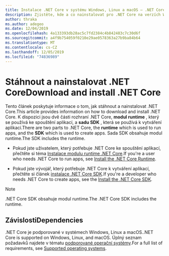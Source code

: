 ```yaml
---
title: Instalace .NET Core v systému Windows, Linux a macOS – .NET Core
description: Zjistěte, kde a co nainstalovat pro .NET Core na verzích Windows, Linux a macOS. Objevte závislosti potřebné pro vývoj, nasazování a spouštění aplikací .NET Core.
author: thraka
ms.author: adegeo
ms.date: 12/04/2019
ms.openlocfilehash: 4a133393db28ac5c7fd2384c4b842483c7c30d6f
ms.sourcegitcommit: a4f9b754059f0210e29ae0578363a27b9ba84b64
ms.translationtype: MT
ms.contentlocale: cs-CZ
ms.lasthandoff: 12/05/2019
ms.locfileid: "74836989"
---
```

# <a name="download-and-install-net-core"></a><span data-ttu-id="5b459-104">Stáhnout a nainstalovat .NET Core</span><span class="sxs-lookup"><span data-stu-id="5b459-104">Download and install .NET Core</span></span>

<span data-ttu-id="5b459-105">Tento článek poskytuje informace o tom, jak stáhnout a nainstalovat .NET Core.</span><span class="sxs-lookup"><span data-stu-id="5b459-105">This article provides information on how to download and install .NET Core.</span></span> <span data-ttu-id="5b459-106">K dispozici jsou dvě části rozhraní .NET Core, **modul runtime** , který se používá ke spouštění aplikací, a **sadu SDK** , která se používá k vytváření aplikací.</span><span class="sxs-lookup"><span data-stu-id="5b459-106">There are two parts to .NET Core, the **runtime** which is used to run apps, and the **SDK** which is used to create apps.</span></span> <span data-ttu-id="5b459-107">Sada SDK obsahuje modul runtime.</span><span class="sxs-lookup"><span data-stu-id="5b459-107">The SDK includes the runtime.</span></span>

- <span data-ttu-id="5b459-108">Pokud jste uživatelem, který potřebuje .NET Core ke spouštění aplikací, přečtěte si téma [Instalace modulu runtime .NET Core](runtime.md).</span><span class="sxs-lookup"><span data-stu-id="5b459-108">If you're a user who needs .NET Core to run apps, see [Install the .NET Core Runtime](runtime.md).</span></span>

- <span data-ttu-id="5b459-109">Pokud jste vývojář, který potřebuje .NET Core k vytváření aplikací, přečtěte si článek [instalace .NET Core SDK](sdk.md).</span><span class="sxs-lookup"><span data-stu-id="5b459-109">If you're a developer who needs .NET Core to create apps, see the [Install the .NET Core SDK](sdk.md).</span></span>

> [!NOTE]
> <span data-ttu-id="5b459-110">.NET Core SDK obsahuje modul runtime.</span><span class="sxs-lookup"><span data-stu-id="5b459-110">The .NET Core SDK includes the runtime.</span></span>

## <a name="dependencies"></a><span data-ttu-id="5b459-111">Závislosti</span><span class="sxs-lookup"><span data-stu-id="5b459-111">Dependencies</span></span>

<span data-ttu-id="5b459-112">.NET Core je podporované v systémech Windows, Linux a macOS.</span><span class="sxs-lookup"><span data-stu-id="5b459-112">.NET Core is supported on Windows, Linux, and macOS.</span></span> <span data-ttu-id="5b459-113">Úplný seznam požadavků najdete v tématu [podporované operační systémy](dependencies.md).</span><span class="sxs-lookup"><span data-stu-id="5b459-113">For a full list of requirements, see [Supported operating systems](dependencies.md).</span></span>
